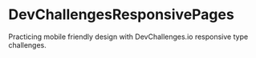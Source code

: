 # DevChallengesResponsivePages
Practicing mobile friendly design with DevChallenges.io responsive type challenges.
